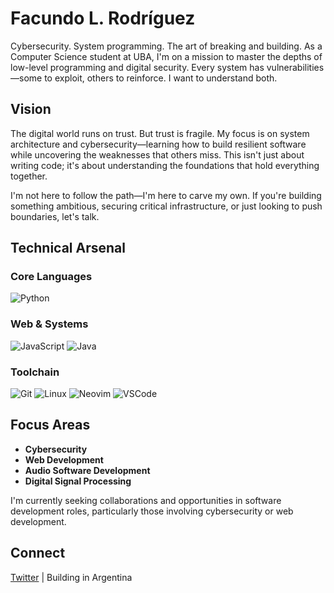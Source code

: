 # Facundo L. Rodríguez

Cybersecurity. System programming. The art of breaking and building. As a Computer Science student at UBA, I'm on a mission to master the depths of low-level programming and digital security. Every system has vulnerabilities—some to exploit, others to reinforce. I want to understand both.

## Vision

The digital world runs on trust. But trust is fragile. My focus is on system architecture and cybersecurity—learning how to build resilient software while uncovering the weaknesses that others miss. This isn't just about writing code; it's about understanding the foundations that hold everything together.

I'm not here to follow the path—I'm here to carve my own. If you're building something ambitious, securing critical infrastructure, or just looking to push boundaries, let's talk.

## Technical Arsenal

### **Core Languages**
![Python](https://skillicons.dev/icons?i=python&theme=dark)

### **Web & Systems**
![JavaScript](https://skillicons.dev/icons?i=javascript)
![Java](https://skillicons.dev/icons?i=java&theme=light)

### **Toolchain**
![Git](https://skillicons.dev/icons?i=git)
![Linux](https://skillicons.dev/icons?i=linux&theme=light)
![Neovim](https://skillicons.dev/icons?i=neovim&theme=dark)
![VSCode](https://skillicons.dev/icons?i=vscode&theme=dark)

## Focus Areas

- **Cybersecurity**
- **Web Development**
- **Audio Software Development**
- **Digital Signal Processing**

I'm currently seeking collaborations and opportunities in software development roles, particularly those involving cybersecurity or web development.

## Connect

[Twitter](https://x.com/faculaut) | Building in Argentina
